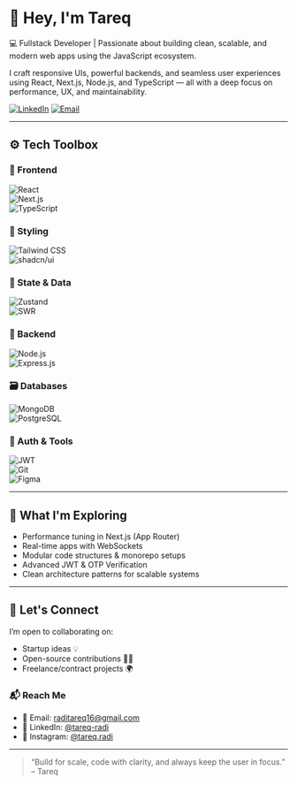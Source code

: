# 👋 Hey, I'm Tareq

💻 Fullstack Developer | Passionate about building clean, scalable, and modern web apps using the JavaScript ecosystem.

I craft responsive UIs, powerful backends, and seamless user experiences using React, Next.js, Node.js, and TypeScript — all with a deep focus on performance, UX, and maintainability.

[![LinkedIn](https://img.shields.io/badge/-LinkedIn-0A66C2?style=flat&logo=linkedin&logoColor=white)](https://linkedin.com/in/tareq-radi)
[![Email](https://img.shields.io/badge/-Email-D14836?style=flat&logo=gmail&logoColor=white)](mailto:raditareq16@gmail.com)

---

## ⚙️ Tech Toolbox

### 🧩 Frontend  
![React](https://img.shields.io/badge/-React-61DAFB?logo=react&logoColor=black)  
![Next.js](https://img.shields.io/badge/-Next.js-000000?logo=nextdotjs)  
![TypeScript](https://img.shields.io/badge/-TypeScript-3178C6?logo=typescript&logoColor=white)

### 🎨 Styling  
![Tailwind CSS](https://img.shields.io/badge/-Tailwind_CSS-06B6D4?logo=tailwindcss)  
![shadcn/ui](https://img.shields.io/badge/-shadcn/ui-000000?logo=tailwindcss&logoColor=white)

### 🧠 State & Data  
![Zustand](https://img.shields.io/badge/-Zustand-000000?logo=zustand)  
![SWR](https://img.shields.io/badge/-SWR-000000?logo=vercel&logoColor=white)

### 🔧 Backend  
![Node.js](https://img.shields.io/badge/-Node.js-339933?logo=nodedotjs&logoColor=white)  
![Express.js](https://img.shields.io/badge/-Express-000000?logo=express&logoColor=white)

### 🗃️ Databases  
![MongoDB](https://img.shields.io/badge/-MongoDB-47A248?logo=mongodb&logoColor=white)  
![PostgreSQL](https://img.shields.io/badge/-PostgreSQL-4169E1?logo=postgresql&logoColor=white)

### 🔐 Auth & Tools  
![JWT](https://img.shields.io/badge/-JWT-000000?logo=jsonwebtokens&logoColor=white)  
![Git](https://img.shields.io/badge/-Git-F05032?logo=git&logoColor=white)  
![Figma](https://img.shields.io/badge/-Figma-F24E1E?logo=figma&logoColor=white)

---

## 🚀 What I'm Exploring

- Performance tuning in Next.js (App Router)
- Real-time apps with WebSockets
- Modular code structures & monorepo setups
- Advanced JWT & OTP Verification
- Clean architecture patterns for scalable systems

---

## 🤝 Let's Connect

I’m open to collaborating on:
- Startup ideas 💡  
- Open-source contributions 👨‍💻  
- Freelance/contract projects 🌍  

### 📬 Reach Me
- 📧 Email: [raditareq16@gmail.com](mailto:raditareq16@gmail.com)  
- 💼 LinkedIn: [@tareq-radi](https://linkedin.com/in/tareq-radi)  
- 📸 Instagram: [@tareq.radi](https://instagram.com/tareq.radi)

---

> “Build for scale, code with clarity, and always keep the user in focus.” – Tareq